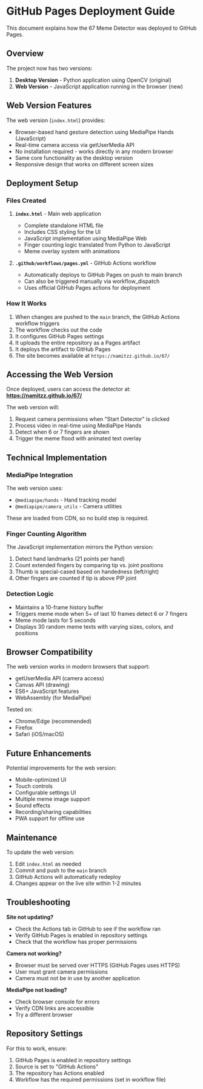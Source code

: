 # GitHub Pages Deployment Guide

This document explains how the 67 Meme Detector was deployed to GitHub Pages.

## Overview

The project now has two versions:
1. **Desktop Version** - Python application using OpenCV (original)
2. **Web Version** - JavaScript application running in the browser (new)

## Web Version Features

The web version (`index.html`) provides:
- Browser-based hand gesture detection using MediaPipe Hands (JavaScript)
- Real-time camera access via getUserMedia API
- No installation required - works directly in any modern browser
- Same core functionality as the desktop version
- Responsive design that works on different screen sizes

## Deployment Setup

### Files Created

1. **`index.html`** - Main web application
   - Complete standalone HTML file
   - Includes CSS styling for the UI
   - JavaScript implementation using MediaPipe Web
   - Finger counting logic translated from Python to JavaScript
   - Meme overlay system with animations

2. **`.github/workflows/pages.yml`** - GitHub Actions workflow
   - Automatically deploys to GitHub Pages on push to main branch
   - Can also be triggered manually via workflow_dispatch
   - Uses official GitHub Pages actions for deployment

### How It Works

1. When changes are pushed to the `main` branch, the GitHub Actions workflow triggers
2. The workflow checks out the code
3. It configures GitHub Pages settings
4. It uploads the entire repository as a Pages artifact
5. It deploys the artifact to GitHub Pages
6. The site becomes available at `https://namitzz.github.io/67/`

## Accessing the Web Version

Once deployed, users can access the detector at:
**https://namitzz.github.io/67/**

The web version will:
1. Request camera permissions when "Start Detector" is clicked
2. Process video in real-time using MediaPipe Hands
3. Detect when 6 or 7 fingers are shown
4. Trigger the meme flood with animated text overlay

## Technical Implementation

### MediaPipe Integration

The web version uses:
- `@mediapipe/hands` - Hand tracking model
- `@mediapipe/camera_utils` - Camera utilities

These are loaded from CDN, so no build step is required.

### Finger Counting Algorithm

The JavaScript implementation mirrors the Python version:
1. Detect hand landmarks (21 points per hand)
2. Count extended fingers by comparing tip vs. joint positions
3. Thumb is special-cased based on handedness (left/right)
4. Other fingers are counted if tip is above PIP joint

### Detection Logic

- Maintains a 10-frame history buffer
- Triggers meme mode when 5+ of last 10 frames detect 6 or 7 fingers
- Meme mode lasts for 5 seconds
- Displays 30 random meme texts with varying sizes, colors, and positions

## Browser Compatibility

The web version works in modern browsers that support:
- getUserMedia API (camera access)
- Canvas API (drawing)
- ES6+ JavaScript features
- WebAssembly (for MediaPipe)

Tested on:
- Chrome/Edge (recommended)
- Firefox
- Safari (iOS/macOS)

## Future Enhancements

Potential improvements for the web version:
- Mobile-optimized UI
- Touch controls
- Configurable settings UI
- Multiple meme image support
- Sound effects
- Recording/sharing capabilities
- PWA support for offline use

## Maintenance

To update the web version:
1. Edit `index.html` as needed
2. Commit and push to the `main` branch
3. GitHub Actions will automatically redeploy
4. Changes appear on the live site within 1-2 minutes

## Troubleshooting

**Site not updating?**
- Check the Actions tab in GitHub to see if the workflow ran
- Verify GitHub Pages is enabled in repository settings
- Check that the workflow has proper permissions

**Camera not working?**
- Browser must be served over HTTPS (GitHub Pages uses HTTPS)
- User must grant camera permissions
- Camera must not be in use by another application

**MediaPipe not loading?**
- Check browser console for errors
- Verify CDN links are accessible
- Try a different browser

## Repository Settings

For this to work, ensure:
1. GitHub Pages is enabled in repository settings
2. Source is set to "GitHub Actions"
3. The repository has Actions enabled
4. Workflow has the required permissions (set in workflow file)
